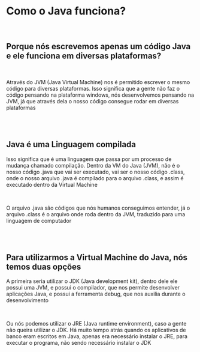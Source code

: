 <h1>Como o Java funciona?</h1>
<br>
<h2>Porque nós escrevemos apenas um código Java e ele funciona em diversas plataformas?</h2>
<br>
<p>Através do JVM (Java Virtual Machine) nos é permitido escrever o mesmo código para diversas plataformas. Isso significa que a gente não faz o código pensando na plataforma windows, nós desenvolvemos pensando na JVM, já que através dela o nosso código consegue rodar em diversas plataformas</p>
<br>
<br>
<h2>Java é uma Linguagem compilada</h2>
<p>Isso significa que é uma linguagem que passa por um processo de mudança chamado compilação. Dentro da VM do Java (JVM), não é o nosso código .java que vai ser executado, vai ser o nosso código .class, onde o nosso arquivo .java é compilado para o arquivo .class, e assim é executado dentro da Virtual Machine</p>
<br>
<p>O arquivo .java são códigos que nós humanos conseguimos entender, já o arquivo .class é o arquivo onde roda dentro da JVM, traduzido para uma linguagem de computador</p>
<br>
<br>
<h2>Para utilizarmos a Virtual Machine do Java, nós temos duas opções</h2>
<p>A primeira seria utilizar o JDK (Java development kit), dentro dele ele possui uma JVM, e possui o compilador, que nos permite desenvolver aplicações Java, e possui a ferramenta debug, que nos auxilia durante o desenvolvimento</p>
<br>
<p>Ou nós podemos utilizar o JRE (Java runtime environment), caso a gente não queira utilizar o JDK. Há muito tempo atrás quando os aplicativos de banco eram escritos em Java, apenas era necessário instalar o JRE, para executar o programa, não sendo necessário instalar o JDK</p>
